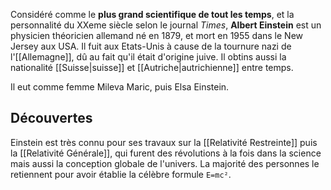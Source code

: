Considéré comme le **plus grand scientifique de tout les temps**, et la personnalité du XXeme siècle selon le journal *Times*, **Albert Einstein** est un physicien théoricien allemand né en 1879, et mort en 1955 dans le New Jersey aux USA. Il fuit aux Etats-Unis à cause de la tournure nazi de l'[[Allemagne]], dû au fait qu'il était d'origine juive.
Il obtins aussi la nationalité [[Suisse|suisse]] et [[Autriche|autrichienne]] entre temps.

Il eut comme femme Mileva Maric, puis Elsa Einstein.
## Découvertes
Einstein est très connu pour ses travaux sur la [[Relativité Restreinte]] puis la [[Relativité Générale]], qui furent des révolutions à la fois dans la science mais aussi la conception globale de l'univers.
La majorité des personnes le retiennent pour avoir établie la célèbre formule `E=mc²`.